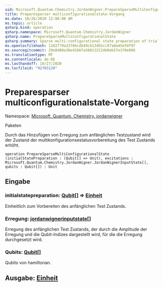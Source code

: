 ```yaml
---
uid: Microsoft.Quantum.Chemistry.JordanWigner.PrepareSparseMultiConfigurationalState
title: Preparesparser multiconfigurationalstate-Vorgang
ms.date: 10/26/2020 12:00:00 AM
ms.topic: article
qsharp.kind: operation
qsharp.namespace: Microsoft.Quantum.Chemistry.JordanWigner
qsharp.name: PrepareSparseMultiConfigurationalState
qsharp.summary: Sparse multi-configurational state preparation of trial state by adding excitations to initial trial state.
ms.openlocfilehash: 1182f79a33784cdb49cb13db5cc97a0a45e59f9f
ms.sourcegitcommit: 29e0d88a30e4166fa580132124b0eb57e1f0e986
ms.translationtype: MT
ms.contentlocale: de-DE
ms.lasthandoff: 10/27/2020
ms.locfileid: "92703128"
---
```

# <a name="preparesparsemulticonfigurationalstate-operation"></a>Preparesparser multiconfigurationalstate-Vorgang

Namespace: [Microsoft. Quantum. Chemistry. jordanwigner](xref:Microsoft.Quantum.Chemistry.JordanWigner)

Paketen [](https://nuget.org/packages/)


Durch das Hinzufügen von Erregung zum anfänglichen Testzustand wird der Zustand der multikonfigurationsestatusvorbereitung des Test Zustands erhöht.

```qsharp
operation PrepareSparseMultiConfigurationalState (initialStatePreparation : (Qubit[] => Unit), excitations : Microsoft.Quantum.Chemistry.JordanWigner.JordanWignerInputState[], qubits : Qubit[]) : Unit
```


## <a name="input"></a>Eingabe

### <a name="initialstatepreparation--qubit--unit"></a>initialstatepreparation: [Qubit](xref:microsoft.quantum.lang-ref.qubit)[] => [Einheit](xref:microsoft.quantum.lang-ref.unit) 

Einheitlich zum Vorbereiten des anfänglichen Test Zustands.


### <a name="excitations--jordanwignerinputstate"></a>Erregung: [jordanwignerinputstate](xref:Microsoft.Quantum.Chemistry.JordanWigner.JordanWignerInputState)[]

Erregung des anfänglichen Test Zustands, der durch die Amplitude der Erregung und die Qubit-Indizes dargestellt wird, für die die Erregung durchgesetzt wird.


### <a name="qubits--qubit"></a>Qubits: [Qubit](xref:microsoft.quantum.lang-ref.qubit)[]

Qubits von hamiltonan.



## <a name="output--unit"></a>Ausgabe: [Einheit](xref:microsoft.quantum.lang-ref.unit)

